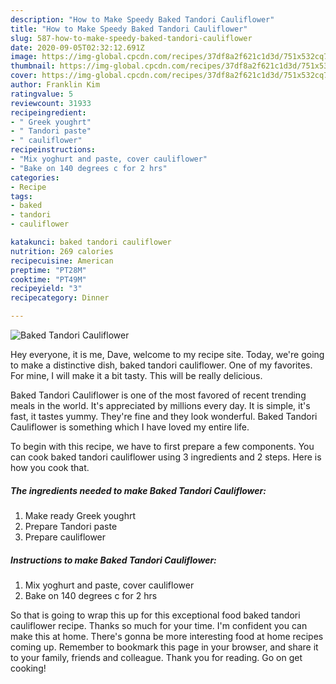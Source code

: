 ```yaml
---
description: "How to Make Speedy Baked Tandori Cauliflower"
title: "How to Make Speedy Baked Tandori Cauliflower"
slug: 587-how-to-make-speedy-baked-tandori-cauliflower
date: 2020-09-05T02:32:12.691Z
image: https://img-global.cpcdn.com/recipes/37df8a2f621c1d3d/751x532cq70/baked-tandori-cauliflower-recipe-main-photo.jpg
thumbnail: https://img-global.cpcdn.com/recipes/37df8a2f621c1d3d/751x532cq70/baked-tandori-cauliflower-recipe-main-photo.jpg
cover: https://img-global.cpcdn.com/recipes/37df8a2f621c1d3d/751x532cq70/baked-tandori-cauliflower-recipe-main-photo.jpg
author: Franklin Kim
ratingvalue: 5
reviewcount: 31933
recipeingredient:
- " Greek youghrt"
- " Tandori paste"
- " cauliflower"
recipeinstructions:
- "Mix yoghurt and paste, cover cauliflower"
- "Bake on 140 degrees c for 2 hrs"
categories:
- Recipe
tags:
- baked
- tandori
- cauliflower

katakunci: baked tandori cauliflower 
nutrition: 269 calories
recipecuisine: American
preptime: "PT28M"
cooktime: "PT49M"
recipeyield: "3"
recipecategory: Dinner

---
```



![Baked Tandori Cauliflower](https://img-global.cpcdn.com/recipes/37df8a2f621c1d3d/751x532cq70/baked-tandori-cauliflower-recipe-main-photo.jpg)

Hey everyone, it is me, Dave, welcome to my recipe site. Today, we're going to make a distinctive dish, baked tandori cauliflower. One of my favorites. For mine, I will make it a bit tasty. This will be really delicious.

Baked Tandori Cauliflower is one of the most favored of recent trending meals in the world. It's appreciated by millions every day. It is simple, it's fast, it tastes yummy. They're fine and they look wonderful. Baked Tandori Cauliflower is something which I have loved my entire life.




To begin with this recipe, we have to first prepare a few components. You can cook baked tandori cauliflower using 3 ingredients and 2 steps. Here is how you cook that.

<!--inarticleads1-->

##### The ingredients needed to make Baked Tandori Cauliflower:

1. Make ready  Greek youghrt
1. Prepare  Tandori paste
1. Prepare  cauliflower




<!--inarticleads2-->

##### Instructions to make Baked Tandori Cauliflower:

1. Mix yoghurt and paste, cover cauliflower
1. Bake on 140 degrees c for 2 hrs




So that is going to wrap this up for this exceptional food baked tandori cauliflower recipe. Thanks so much for your time. I'm confident you can make this at home. There's gonna be more interesting food at home recipes coming up. Remember to bookmark this page in your browser, and share it to your family, friends and colleague. Thank you for reading. Go on get cooking!
